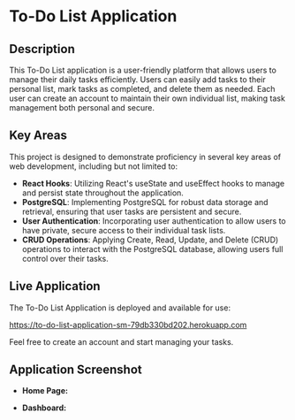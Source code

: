 # To-Do List Application

## Description
This To-Do List application is a user-friendly platform that allows users to manage their daily tasks efficiently. Users can easily add tasks to their personal list, mark tasks as completed, and delete them as needed. Each user can create an account to maintain their own individual list, making task management both personal and secure.

## Key Areas
This project is designed to demonstrate proficiency in several key areas of web development, including but not limited to:

- **React Hooks**: Utilizing React's useState and useEffect hooks to manage and persist state throughout the application.
- **PostgreSQL**: Implementing PostgreSQL for robust data storage and retrieval, ensuring that user tasks are persistent and secure.
- **User Authentication**: Incorporating user authentication to allow users to have private, secure access to their individual task lists.
- **CRUD Operations**: Applying Create, Read, Update, and Delete (CRUD) operations to interact with the PostgreSQL database, allowing users full control over their tasks.

## Live Application

The To-Do List Application is deployed and available for use:

https://to-do-list-application-sm-79db330bd202.herokuapp.com

Feel free to create an account and start managing your tasks.

## Application Screenshot

* **Home Page:**

* **Dashboard:**




